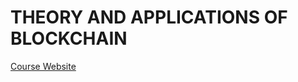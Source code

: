 # THEORY AND APPLICATIONS OF BLOCKCHAIN

[Course Website](https://cse.iitkgp.ac.in/~sandipc/courses/cs61065/cs61065.html)